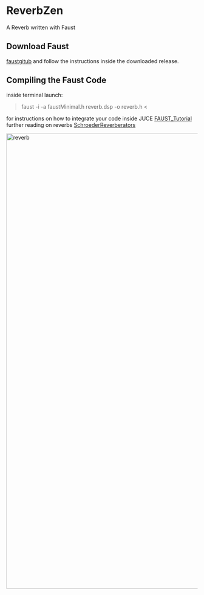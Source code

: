# ReverbZen 
 A Reverb written with Faust 
## Download Faust 
[faustgitub](https://github.com/grame-cncm/faust) and follow the instructions inside the downloaded release.
## Compiling the Faust Code 
inside terminal launch:
> faust -i -a faustMinimal.h reverb.dsp -o reverb.h <

for instructions on how to integrate your code inside JUCE [FAUST_Tutorial](https://faustdoc.grame.fr/workshops/2020-04-10-faust-juce/#simple-audio-effect-plug-in)
further reading on reverbs [SchroederReverberators](https://ccrma.stanford.edu/~jos/pasp/Schroeder_Reverberators.html)

<img width="1200" alt="reverb" src="https://user-images.githubusercontent.com/54742442/199354410-3fd7bb6f-32a0-404a-acb5-b06e1e83b243.png">
